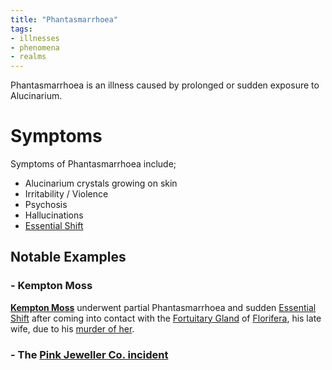 ```yaml
---
title: "Phantasmarrhoea"
tags:
- illnesses
- phenomena
- realms
---
```

Phantasmarrhoea is an illness caused by prolonged or sudden exposure to Alucinarium.

# Symptoms
Symptoms of Phantasmarrhoea include;
- Alucinarium crystals growing on skin
- Irritability / Violence
- Psychosis
- Hallucinations
- [Essential Shift](realms/essential-shift.md)

## Notable Examples
### - Kempton Moss
[**Kempton Moss**](characters/lichenia/kempton-moss.md) underwent partial Phantasmarrhoea and sudden [Essential Shift](realms/essential-shift.md) after coming into contact with the [Fortuitary Gland](fauna/biology/fortuitary-gland.md) of [Florifera](characters/lichenia/florifera-moss.md), his late wife, due to his [murder of her](events/lichenia/murder-of-florifera.md).

### - The [Pink Jeweller Co. incident](events/pink-jeweller-co/phantasmarrhoea-incident.md)
